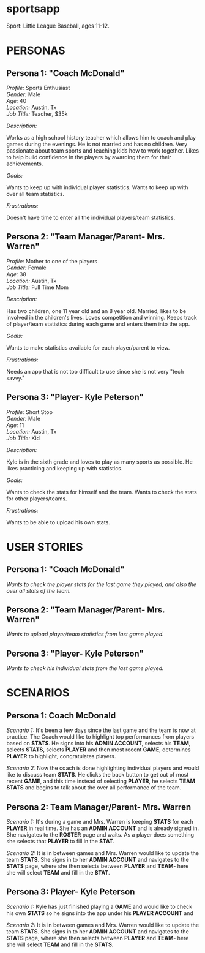 # sportsapp

Sport: Little League Baseball, ages 11-12.

# PERSONAS

## Persona 1: "Coach McDonald"

_Profile:_ Sports Enthusiast  
_Gender:_ Male  
_Age:_ 40  
_Location:_ Austin, Tx  
_Job Title:_ Teacher, $35k

_Description:_

Works as a high school history teacher which allows him to coach and play games during the evenings. He is not married and has no children. Very passionate about team sports and teaching kids how to work together. Likes to help build confidence in the players by awarding them for their achievements.

_Goals:_

Wants to keep up with individual player statistics.
Wants to keep up with over all team statistics.

_Frustrations:_

Doesn't have time to enter all the individual players/team statistics.  

## Persona 2: "Team Manager/Parent- Mrs. Warren"

_Profile:_ Mother to one of the players  
_Gender:_ Female   
_Age:_ 38  
_Location:_ Austin, Tx  
_Job Title:_ Full Time Mom

_Description:_

Has two children, one 11 year old and an 8 year old. Married, likes to be involved in the children's lives. Loves competition and winning. Keeps track of player/team statistics during each game and enters them into the app.  

_Goals:_

Wants to make statistics available for each player/parent to view.

_Frustrations:_

Needs an app that is not too difficult to use since she is not very "tech savvy."

## Persona 3: "Player- Kyle Peterson"

_Profile:_ Short Stop  
_Gender:_ Male   
_Age:_ 11  
_Location:_ Austin, Tx  
_Job Title:_ Kid

_Description:_

Kyle is in the sixth grade and loves to play as many sports as possible. He likes practicing and keeping up with statistics.

_Goals:_

Wants to check the stats for himself and the team.
Wants to check the stats for other players/teams.

_Frustrations:_

Wants to be able to upload his own stats.

# USER STORIES

## Persona 1: "Coach McDonald"

_Wants to check the player stats for the last game they played, and also the over all stats of the team._

## Persona 2: "Team Manager/Parent- Mrs. Warren"

_Wants to upload player/team statistics from last game played._

## Persona 3: "Player- Kyle Peterson"

_Wants to check his individual stats from the last game played._


# SCENARIOS

## Persona 1: Coach McDonald   

_Scenario 1:_ It's been a few days since the last game and the team is now at practice. The Coach would like to highlight top performances from players based on **STATS**. He signs into his **ADMIN ACCOUNT**, selects his **TEAM**, selects **STATS**, selects **PLAYER** and then most recent **GAME**, determines **PLAYER** to highlight, congratulates players.   

_Scenario 2:_ Now the coach is done highlighting individual players and would like to discuss team **STATS**. He clicks the back button to get out of most recent **GAME**, and this time instead of selecting **PLAYER**, he selects **TEAM STATS** and begins to talk about the over all performance of the team.

## Persona 2: Team Manager/Parent- Mrs. Warren   

_Scenario 1:_ It's during a game and Mrs. Warren is keeping **STATS** for each **PLAYER** in real time. She has an **ADMIN ACCOUNT** and is already signed in. She navigates to the **ROSTER** page and waits. As a player does something she  selects that **PLAYER** to fill in the **STAT**.  

_Scenario 2:_ It is in between games and Mrs. Warren would like to update the team **STATS**. She signs in to her **ADMIN ACCOUNT** and navigates to the **STATS** page, where she then selects between **PLAYER** and **TEAM**- here she will select **TEAM** and fill in the **STAT**.

## Persona 3: Player- Kyle Peterson   

_Scenario 1:_ Kyle has just finished playing a **GAME** and would like to check his own **STATS** so he signs into the app under his **PLAYER ACCOUNT** and  

_Scenario 2:_ It is in between games and Mrs. Warren would like to update the team **STATS**. She signs in to her **ADMIN ACCOUNT** and navigates to the **STATS** page, where she then selects between **PLAYER** and **TEAM**- here she will select **TEAM** and fill in the **STATS**.
